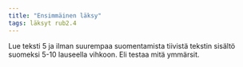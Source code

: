 ```yaml
---
title: "Ensimmäinen läksy"
tags: läksyt rub2.4
---
```


Lue teksti 5 ja ilman suurempaa suomentamista tiivistä tekstin sisältö suomeksi 5-10 lauseella vihkoon. Eli testaa mitä ymmärsit.

